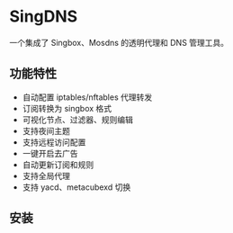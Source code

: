 # SingDNS

一个集成了 Singbox、Mosdns 的透明代理和 DNS 管理工具。

## 功能特性

- 自动配置 iptables/nftables 代理转发
- 订阅转换为 singbox 格式
- 可视化节点、过滤器、规则编辑
- 支持夜间主题
- 支持远程访问配置
- 一键开启去广告
- 自动更新订阅和规则
- 支持全局代理
- 支持 yacd、metacubexd 切换

## 安装 